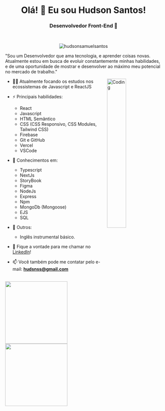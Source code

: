 <h1 align="center">Olá! 👋 Eu sou Hudson Santos!</h1>
<h3 align="center">Desenvolvedor Front-End  🚀</h3>
<br />

<p align="center"> <img src="https://komarev.com/ghpvc/?username=hudsonsamuelsantos&label=Profile%20views&color=0e75b6&style=flat" alt="hudsonsamuelsantos" /> </p>

<p align="left">"Sou um Desenvolvedor que ama tecnologia, e aprender coisas novas. Atualmente estou em busca de evoluir constantemente minhas habilidades, e de uma oportunidade de mostrar e desenvolver ao máximo meu potencial no mercado de trabalho."<p/>

<img align="right" alt="Coding" width=35% src="https://miro.medium.com/max/680/0*7Q3yvSIv_t0ioJ-Z.gif"/>

- 👨‍💻 Atualmente focando os estudos nos ecossistemas de Javascript e ReactJS

- ⚡ Principais habilidades: 
  - React
  - Javascript
  - HTML Semântico
  - CSS (CSS Responsivo, CSS Modules, Tailwind CSS)
  - Firebase
  - Git e GitHub
  - Vercel
  - VSCode

- 🔭 Conhecimentos em:
  - Typescript
  - NextJs
  - StoryBook
  - Figma
  - NodeJs
  - Express
  - Npm
  - MongoDb (Mongoose)
  - EJS
  - SQL

- 🔎 Outros: 
  - Inglês instrumental básico.

- 💬 Fique a vontade para me chamar no [LinkedIn](https://www.linkedin.com/in/hudsonsamuelsantos/)!

- 📫 Você também pode me contatar pelo e-mail: **hudsnss@gmail.com**
<br />

<a href="https://github.com/hudsonsamuelsantos">
<img height="200em" src="https://github-readme-stats.vercel.app/api?username=hudsonsamuelsantos&show_icons=true&theme=transparent&include_all_commits=true&count_private=true"/>
<img height="200em" src="https://github-readme-stats.vercel.app/api/top-langs/?username=hudsonsamuelsantos&layout=compact&langs_count=7&theme=transparent"/>
